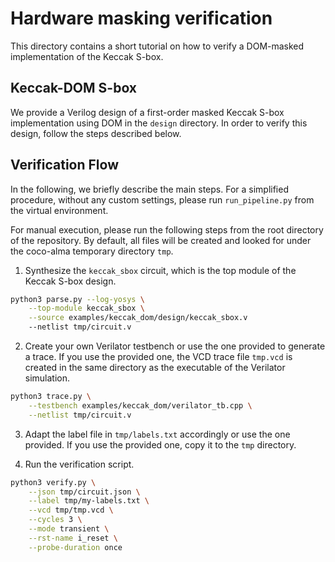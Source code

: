 # Hardware masking verification

This directory contains a short tutorial on how to verify a DOM-masked implementation of the Keccak S-box.

## Keccak-DOM S-box

We provide a Verilog design of a first-order masked Keccak S-box implementation using DOM in the `design` directory.
In order to verify this design, follow the steps described below.

## Verification Flow

In the following, we briefly describe the main steps.
For a simplified procedure, without any custom settings, please run `run_pipeline.py` from the virtual environment.

For manual execution, please run the following steps from the root directory of the repository.
By default, all files will be created and looked for under the coco-alma temporary directory `tmp`.

1. Synthesize the `keccak_sbox` circuit, which is the top module of the Keccak S-box design.
```bash
python3 parse.py --log-yosys \
    --top-module keccak_sbox \
    --source examples/keccak_dom/design/keccak_sbox.v
    --netlist tmp/circuit.v
```

2. Create your own Verilator testbench or use the one provided to generate a trace.
If you use the provided one, the VCD trace file `tmp.vcd` is created in the same directory as the executable of the Verilator simulation.
```bash
python3 trace.py \
    --testbench examples/keccak_dom/verilator_tb.cpp \
    --netlist tmp/circuit.v
```
3. Adapt the label file in `tmp/labels.txt` accordingly or use the one provided.
If you use the provided one, copy it to the `tmp` directory.


4. Run the verification script. 
```bash
python3 verify.py \
    --json tmp/circuit.json \
    --label tmp/my-labels.txt \
    --vcd tmp/tmp.vcd \
    --cycles 3 \
    --mode transient \
    --rst-name i_reset \
    --probe-duration once
```
